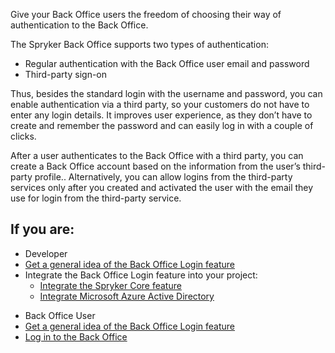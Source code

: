 Give your Back Office users the freedom of choosing their way of authentication to the Back Office.

The Spryker Back Office supports two types of authentication:

* Regular authentication with the Back Office user email and password
* Third-party sign-on

Thus, besides the standard login with the username and password, you can enable authentication via a third party, so your customers do not have to enter any login details. It improves user experience, as they don’t have to create and remember the password and can easily log in with a couple of clicks.

After a user authenticates to the Back Office with a third party, you can create a Back Office account based on the information from the user’s third-party profile.. Alternatively, you can allow logins from the third-party services only after you created and activated the user with the email they use for login from the third-party service.

## If you are:

<div class="mr-container">
    <div class="mr-list-container">
        <!-- col1 -->
        <div class="mr-col">
            <ul class="mr-list mr-list-green">
                <li class="mr-title">Developer</li>
                <li><a href="https://documentation.spryker.com/upcoming-release/docs/back-office-login-feature-overview" class="mr-link">Get a general idea of the Back Office Login feature</a></li>
       <li>Integrate the Back Office Login feature into your project:
                    <ul>          
                <li><a href="https://documentation.spryker.com/upcoming-release/docs/spryker-core-feature-integration" class="mr-link">Integrate the Spryker Core feature</a></li>
                <li><a href="https://documentation.spryker.com/upcoming-release/docs/microsoft-azure-active-directory" class="mr-link">Integrate Microsoft Azure Active Directory</a></li>                
            </ul>
        </div>
         <!-- col2 -->
        <div class="mr-col">
            <ul class="mr-list mr-list-blue">
                <li class="mr-title"> Back Office User</li>
                 <li><a href="https://documentation.spryker.com/upcoming-release/docs/back-office-login-feature-overview" class="mr-link">Get a general idea of the Back Office Login feature</a></li>
                 <li><a href="https://documentation.spryker.com/upcoming-release/docs/logging-in-to-the-back-office" class="mr-link">Log in to the Back Office</a></li>
               </ul>
        </div>
        </div>
</div>
